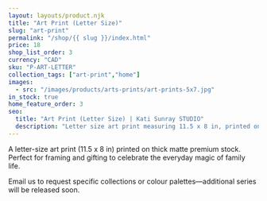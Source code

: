 ```yaml
---
layout: layouts/product.njk
title: "Art Print (Letter Size)"
slug: "art-print"
permalink: "/shop/{{ slug }}/index.html"
price: 18
shop_list_order: 3
currency: "CAD"
sku: "P-ART-LETTER"
collection_tags: ["art-print","home"]
images:
  - src: "/images/products/arts-prints/art-prints-5x7.jpg"
in_stock: true
home_feature_order: 3
seo:
  title: "Art Print (Letter Size) | Kati Sunray STUDIO"
  description: "Letter size art print measuring 11.5 x 8 in, printed on matte stock."
---
```


A letter-size art print (11.5 x 8 in) printed on thick matte premium stock. Perfect for framing and gifting to celebrate the everyday magic of family life.

Email us to request specific collections or colour palettes—additional series will be released soon.



